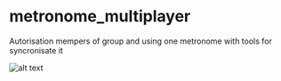 # metronome_multiplayer
Autorisation mempers of group and using one metronome with tools for syncronisate it

![alt text](https://github.com/david-apk/metronome_multiplayer/blob/[branch]/image.jpg?raw=true)
